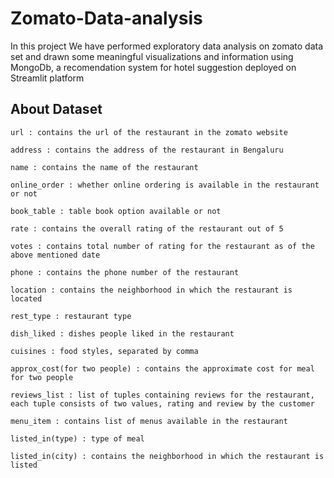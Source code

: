 # Zomato-Data-analysis

In this project We have performed exploratory data analysis on zomato data set and drawn some meaningful visualizations and information using MongoDb, a recomendation system for hotel suggestion deployed on Streamlit platform

## About Dataset

    url : contains the url of the restaurant in the zomato website

    address : contains the address of the restaurant in Bengaluru

    name : contains the name of the restaurant

    online_order : whether online ordering is available in the restaurant or not

    book_table : table book option available or not

    rate : contains the overall rating of the restaurant out of 5

    votes : contains total number of rating for the restaurant as of the above mentioned date

    phone : contains the phone number of the restaurant

    location : contains the neighborhood in which the restaurant is located

    rest_type : restaurant type

    dish_liked : dishes people liked in the restaurant

    cuisines : food styles, separated by comma

    approx_cost(for two people) : contains the approximate cost for meal for two people

    reviews_list : list of tuples containing reviews for the restaurant, each tuple consists of two values, rating and review by the customer

    menu_item : contains list of menus available in the restaurant

    listed_in(type) : type of meal

    listed_in(city) : contains the neighborhood in which the restaurant is listed

